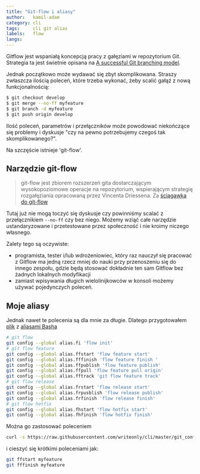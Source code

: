 ```yaml
---
title: "Git-flow i aliasy"
author:   kamil-adam
category: cli
tags:     cli git alias
labels:   flow
langs:
---
```


Gitflow jest wspaniałą koncepcją pracy z gałęziami w repozytorium Git.
Strategia ta jest świetnie opisana na
[A successful Git branching model](<https://nvie.com/posts/a-successful-git-branching-model/>).

Jednak początkowo może wydawać się zbyt skomplikowana.
Straszy zwłaszcza ilością poleceń, które trzeba wykonać, żeby scalić gałąź z nową funkcjonalnością:
```bash
$ git checkout develop
$ git merge --no-ff myfeature
$ git branch -d myfeature
$ git push origin develop
```

Ilość poleceń, parametrów i przełączników może powodować niekończące się problemy i dyskusje
 "czy na pewno potrzebujemy czegoś tak skomplikowanego?".

Na szczęście istnieje 'git-flow'.

## Narzędzie git-flow

> git-flow jest zbiorem rozszerzeń gita dostarczającym wysokopoziomowe operacje na repozytorium,
 wspierającym strategię rozgałęziania opracowaną przez Vincenta Driessena.
Za [ściągawka do git-flow](<https://danielkummer.github.io/git-flow-cheatsheet/index.pl_PL.html>)

Tutaj już nie mogą toczyć się dyskusje czy powinniśmy scalać z przełącznikiem `--no-ff` czy bez niego.
Możemy wziąć całe narzędzie ustandaryzowane i przetestowane przez społeczność i nie kroimy niczego własnego.

Zalety tego są oczywiste:
* programista, tester i/lub wdrożeniowiec,
który raz nauczył się pracować z Gitflow ma jedną rzecz mniej do nauki przy przenoszeniu się do innego zespołu,
gdzie będą stosować dokładnie ten sam Gitflow bez żadnych lokalnych modyfikacji
* zamiast wpisywania długich wielolinijkowców w konsoli możemy używać pojedynczych poleceń.


## Moje aliasy

Jednak nawet te polecenia są dla mnie za długie.
Dlatego przygotowałem [plik](<https://github.com/writeonly/cli/blob/master/git_config.sh>) z [aliasami Basha](</cli/2018/09/12/git-submoduly-i-aliasy.html>)

```bash
# git flow
git config --global alias.fi 'flow init'
# git flow feature
git config --global alias.ffstart 'flow feature start'
git config --global alias.fffinish 'flow feature finish '
git config --global alias.ffpublish 'flow feature publish'
git config --global alias.ffpull 'flow feature pull origin'
git config --global alias.fftrack 'git flow feature track'
# git flow release
git config --global alias.frstart 'flow release start'
git config --global alias.frpusblish 'flow release publish'
git config --global alias.frfinish 'flow release finish'
# git flow hotfix
git config --global alias.fhstart 'flow hotfix start'
git config --global alias.fhfinish 'flow hotfix finish'
```

Można go zastosować poleceniem
```bash
curl -s https://raw.githubusercontent.com/writeonly/cli/master/git_config.sh | bash
```

i cieszyć się krótkimi poleceniami jak:
```bash
git ffstart myfeature
git fffinish myfeature
```
